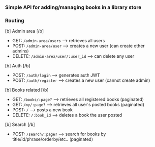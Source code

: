 ### Simple API for adding/managing books in a library store

### Routing

[b] Admin area [/b]
- GET: `/admin-area/users`  --> retrieves all users
- POST: `/admin-area/user`  --> creates a new user (can create other admins)
- DELETE: `/admin-area/user/:user_id` --> can delete any user

[b] Auth [/b]
- POST: `/auth/login` --> generates auth JWT
- POST: `/auth/register` --> creates a new user (cannot create admin)

[b] Books related [/b]
- GET: `/books/:page?`  --> retrieves all registered books (paginated)
- GET: `/my/:page?`     --> retrieves all user's posted books (paginated)
- POST: `/`       --> posts a new book
- DELETE: `/:book_id` --> deletes a book the user posted

[b] Search [/b]
- POST: `/search/:page?`  --> search for books by title/id/phrase/orderby/etc.. (paginated)
